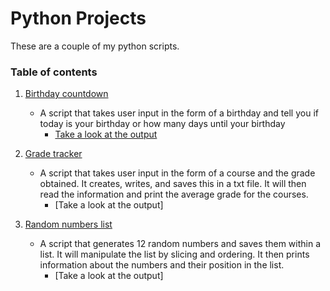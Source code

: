 # Python Projects

These are a couple of my python scripts.

### Table of contents
1. [Birthday countdown](https://github.com/TineshaErskine/python_coding/tree/master/birthday_countdown) 
    * A script that takes user input in the form of a birthday and tell you if today is your birthday or how many days until your birthday
      * [Take a look at the output](https://github.com/TineshaErskine/python_coding/blob/master/birthday_countdown/bday_counter_examples.PNG)
      
2. [Grade tracker](https://github.com/TineshaErskine/python_coding/tree/master/grade_tracker)
    * A script that takes user input in the form of a course and the grade obtained. It creates, writes, and saves this in a txt file. It will then read the information and print the average grade for the courses.
      * [Take a look at the output]
      
3. [Random numbers list](https://github.com/TineshaErskine/python_coding/tree/master/random_numbers_list)
    * A script that generates 12 random numbers and saves them within a list. It will manipulate the list by slicing and ordering. It then prints information about the numbers and their position in the list.
      * [Take a look at the output]
